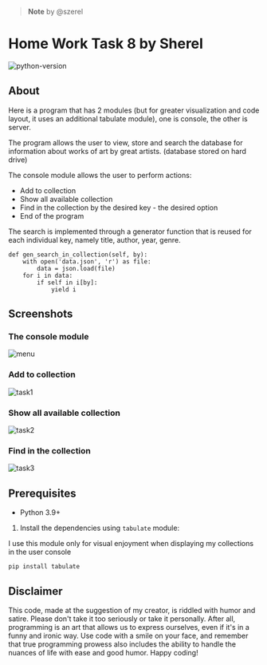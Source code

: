 > **Note**
>by @szerel

# Home Work Task 8 by Sherel
![python-version](https://img.shields.io/badge/python-3.11-blue.svg)

## About
Here is a program that has 2 modules (but for greater visualization and code layout, it uses an additional tabulate module), one is console, the other is server.

The program allows the user to view, store and search the database for information about works of art by great artists. (database stored on hard drive)

The console module allows the user to perform actions:
- Add to collection
- Show all available collection
- Find in the collection by the desired key - the desired option
- End of the program

The search is implemented through a generator function that is reused for each individual key, namely title, author, year, genre.
```
def gen_search_in_collection(self, by):
    with open('data.json', 'r') as file:
        data = json.load(file)
    for i in data:
        if self in i[by]:
            yield i
```

## Screenshots
### The console module
![menu](https://telegra.ph/file/5e951051375cf7e5bf1b8.png)
### Add to collection
![task1](https://telegra.ph/file/23a2389bf55e73f60a8e9.png)
### Show all available collection
![task2](https://telegra.ph/file/8621a366c517e7734bce0.png)
### Find in the collection
![task3](https://telegra.ph/file/ae230c7752780735240fa.png)


## Prerequisites
- Python 3.9+

1. Install the dependencies using `tabulate` module:

I use this module only for visual enjoyment when displaying my collections in the user console
```shell
pip install tabulate
```


## Disclaimer
This code, made at the suggestion of my creator, is riddled with humor and satire. Please don't take it too seriously or take it personally. After all, programming is an art that allows us to express ourselves, even if it's in a funny and ironic way. Use code with a smile on your face, and remember that true programming prowess also includes the ability to handle the nuances of life with ease and good humor. Happy coding!